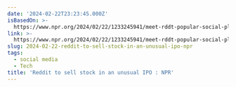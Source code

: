 ```yaml
---
date: '2024-02-22T23:23:45.000Z'
isBasedOn: >-
  https://www.npr.org/2024/02/22/1233245941/meet-rddt-popular-social-platform-reddit-to-sell-stock-in-an-unusual-ipo
link: >-
  https://www.npr.org/2024/02/22/1233245941/meet-rddt-popular-social-platform-reddit-to-sell-stock-in-an-unusual-ipo
slug: 2024-02-22-reddit-to-sell-stock-in-an-unusual-ipo-npr
tags:
  - social media
  - Tech
title: 'Reddit to sell stock in an unusual IPO : NPR'
---
```


